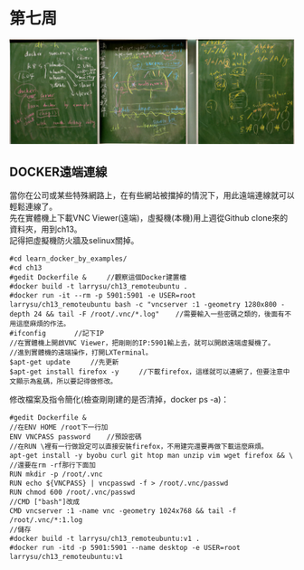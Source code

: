 # 第七周
![image](IMG_20191029_211536.jpg)          
## DOCKER遠端連線       
當你在公司或某些特殊網路上，在有些網站被擋掉的情況下，用此遠端連線就可以輕鬆連線了。               
先在實體機上下載VNC Viewer(遠端)，虛擬機(本機)用上週從Github clone來的資料夾，用到ch13。          
記得把虛擬機防火牆及selinux關掉。               
```
#cd learn_docker_by_examples/
#cd ch13
#gedit Dockerfile &     //觀察這個Docker建置檔
#docker build -t larrysu/ch13_remoteubuntu .
#docker run -it --rm -p 5901:5901 -e USER=root larrysu/ch13_remoteubuntu bash -c "vncserver :1 -geometry 1280x800 -depth 24 && tail -F /root/.vnc/*.log"    //需要輸入一些密碼之類的，後面有不用這麼麻煩的作法。
#ifconfig       //記下IP
//在實體機上開啟VNC Viewer，把剛剛的IP:5901輸上去，就可以開啟遠端虛擬機了。
//進到實體機的遠端操作，打開LXTerminal。
$apt-get update     //先更新
$apt-get install firefox -y     //下載firefox，這樣就可以連網了，但要注意中文顯示為亂碼，所以要記得做修改。
```
修改檔案及指令簡化(檢查剛剛建的是否清掉，docker ps -a)：
```
#gedit Dockerfile & 
//在ENV HOME /root下一行加
ENV VNCPASS password    //預設密碼
//在RUN \裡有一行做設定可以直接安裝firefox，不用建完還要再做下載這麼麻煩。
apt-get install -y byobu curl git htop man unzip vim wget firefox && \
//還要在rm -rf那行下面加
RUN mkdir -p /root/.vnc
RUN echo ${VNCPASS} | vncpasswd -f > /root/.vnc/passwd
RUN chmod 600 /root/.vnc/passwd
//CMD ["bash"]改成
CMD vncserver :1 -name vnc -geometry 1024x768 && tail -f /root/.vnc/*:1.log
//儲存
#docker build -t larrysu/ch13_remoteubuntu:v1 .
#docker run -itd -p 5901:5901 --name desktop -e USER=root larrysu/ch13_remoteubuntu:v1
```

